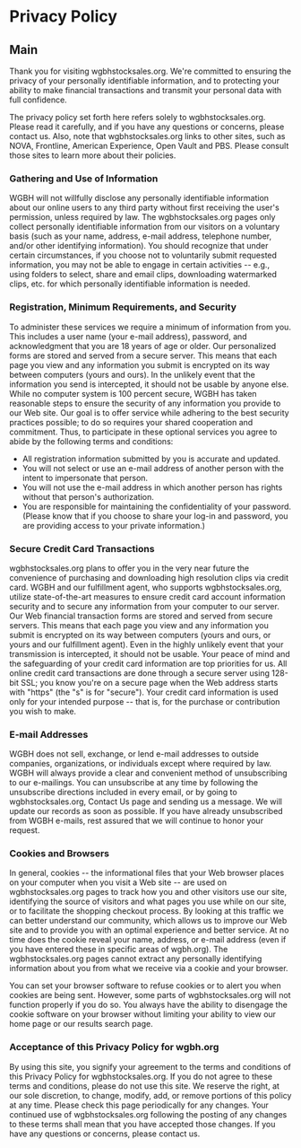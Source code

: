 # Privacy Policy

## Main

Thank you for visiting wgbhstocksales.org. We're committed to ensuring the 
privacy of your personally identifiable information, and to protecting your 
ability to make financial transactions and transmit your personal data with 
full confidence. 

The privacy policy set forth here refers solely to wgbhstocksales.org. Please 
read it carefully, and if you have any questions or concerns, please contact 
us. Also, note that wgbhstocksales.org links to other sites, such as NOVA, 
Frontline, American Experience, Open Vault and PBS. Please consult those sites 
to learn more about their policies. 

### Gathering and Use of Information

WGBH will not willfully disclose any personally identifiable information about 
our online users to any third party without first receiving the user's 
permission, unless required by law. The wgbhstocksales.org pages only collect 
personally identifiable information from our visitors on a voluntary basis 
(such as your name, address, e-mail address, telephone number, and/or other 
identifying information). You should recognize that under certain 
circumstances, if you choose not to voluntarily submit requested information, 
you may not be able to engage in certain activities -- e.g., using folders to 
select, share and email clips, downloading watermarked clips, etc. for which 
personally identifiable information is needed. 

### Registration, Minimum Requirements, and Security

To administer these services we require a minimum of information from you. This 
includes a user name (your e-mail address), password, and acknowledgment that 
you are 18 years of age or older. Our personalized forms are stored and served 
from a secure server. This means that each page you view and any information 
you submit is encrypted on its way between computers (yours and ours). In the 
unlikely event that the information you send is intercepted, it should not be 
usable by anyone else. While no computer system is 100 percent secure, WGBH has 
taken reasonable steps to ensure the security of any information you provide to 
our Web site. Our goal is to offer service while adhering to the best security 
practices possible; to do so requires your shared cooperation and commitment. 
Thus, to participate in these optional services you agree to abide by the 
following terms and conditions:

- All registration information submitted by you is accurate and updated.
- You will not select or use an e-mail address of another person with the 
intent to impersonate that person.
- You will not use the e-mail address in which another person has rights 
without that person's authorization.
- You are responsible for maintaining the confidentiality of your 
password. (Please know that if you choose to share your log-in and password, 
you are providing access to your private information.)

### Secure Credit Card Transactions

wgbhstocksales.org plans to offer you in the very near future the convenience 
of purchasing and downloading high resolution clips via credit card. WGBH and 
our fulfillment agent, who supports wgbhstocksales.org, utilize 
state-of-the-art measures to ensure credit card account information security 
and to secure any information from your computer to our server. Our Web 
financial transaction forms are stored and served from secure servers. This 
means that each page you view and any information you submit is encrypted on 
its way between computers (yours and ours, or yours and our fulfillment agent). 
Even in the highly unlikely event that your transmission is intercepted, it 
should not be usable. Your peace of mind and the safeguarding of your credit 
card information are top priorities for us. All online credit card transactions 
are done through a secure server using 128-bit SSL; you know you're on a secure 
page when the Web address starts with "https" (the "s" is for "secure"). Your 
credit card information is used only for your intended purpose -- that is, for 
the purchase or contribution you wish to make. 

### E-mail Addresses

WGBH does not sell, exchange, or lend e-mail addresses to outside companies, 
organizations, or individuals except where required by law. WGBH will always 
provide a clear and convenient method of unsubscribing to our e-mailings. You 
can unsubscribe at any time by following the unsubscribe directions included in 
every email, or by going to wgbhstocksales.org, Contact Us page and sending us 
a message. We will update our records as soon as possible. If you have already 
unsubscribed from WGBH e-mails, rest assured that we will continue to honor 
your request. 
  
### Cookies and Browsers

In general, cookies -- the informational files that your Web browser places on 
your computer when you visit a Web site -- are used on wgbhstocksales.org pages 
to track how you and other visitors use our site, identifying the source of 
visitors and what pages you use while on our site, or to facilitate the 
shopping checkout process. By looking at this traffic we can better understand 
our community, which allows us to improve our Web site and to provide you with 
an optimal experience and better service. At no time does the cookie reveal 
your name, address, or e-mail address (even if you have entered these in 
specific areas of wgbh.org). The wgbhstocksales.org pages cannot extract any 
personally identifying information about you from what we receive via a cookie 
and your browser. 

You can set your browser software to refuse cookies or to alert you when 
cookies are being sent. However, some parts of wgbhstocksales.org will not 
function properly if you do so. You always have the ability to disengage the 
cookie software on your browser without limiting your ability to view our home 
page or our results search page. 

### Acceptance of this Privacy Policy for wgbh.org

By using this site, you signify your agreement to the terms and conditions of 
this Privacy Policy for wgbhstocksales.org. If you do not agree to these terms 
and conditions, please do not use this site. We reserve the right, at our sole 
discretion, to change, modify, add, or remove portions of this policy at any 
time. Please check this page periodically for any changes. Your continued use 
of wgbhstocksales.org following the posting of any changes to these terms shall 
mean that you have accepted those changes. If you have any questions or 
concerns, please contact us. 


